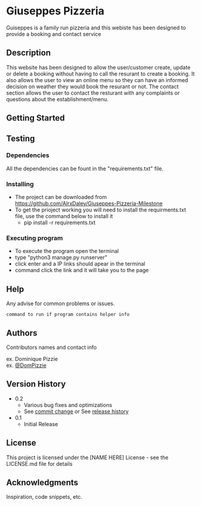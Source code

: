 # Giuseppes Pizzeria

Guiseppes is a family run pizzeria and this webiste has been designed to provide a booking and contact service

## Description

This website has been designed to allow the user/customer create, update or delete a booking without having to call the resurant
to create a booking. It also allows the user to view an online menu so they can have an informed decision on weather they would book the resurant or not. The contact section allows the user to contact the resturant with any complaints or questions about the establishment/menu.

## Getting Started

## Testing

### Dependencies

All the dependencies can be fount in the "requirements.txt" file.


### Installing

* The project can be downloaded from https://github.com/AlrxDaley/Giuseppes-Pizzeria-Milestone
* To get the prioject working you will need to install the requirments.txt file, use the command below to install it
    - pip install -r requirements.txt

### Executing program

* To execute the program open the terminal
* type "python3 manage.py runserver"
* click enter and a IP links should apear in the terminal
* command click the link and it will take you to the page

## Help

Any advise for common problems or issues.
```
command to run if program contains helper info
```

## Authors

Contributors names and contact info

ex. Dominique Pizzie  
ex. [@DomPizzie](https://twitter.com/dompizzie)

## Version History

* 0.2
    * Various bug fixes and optimizations
    * See [commit change]() or See [release history]()
* 0.1
    * Initial Release

## License

This project is licensed under the [NAME HERE] License - see the LICENSE.md file for details

## Acknowledgments

Inspiration, code snippets, etc.
